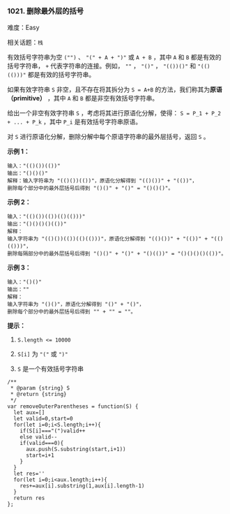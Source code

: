 ### 1021. 删除最外层的括号

难度：Easy

相关话题：`栈`

有效括号字符串为空 `("")` 、 `"(" + A + ")"` 或 `A + B` ，其中 `A`  和 `B` 都是有效的括号字符串， `+` 代表字符串的连接。例如， `""` ， `"()"` ， `"(())()"` 和 `"(()(()))"` 都是有效的括号字符串。



如果有效字符串 `S` 非空，且不存在将其拆分为 `S = A+B` 的方法，我们称其为**原语（primitive）** ，其中 `A`  和 `B` 都是非空有效括号字符串。



给出一个非空有效字符串 `S` ，考虑将其进行原语化分解，使得： `S = P_1 + P_2 + ... + P_k` ，其中 `P_i` 是有效括号字符串原语。



对 `S` 进行原语化分解，删除分解中每个原语字符串的最外层括号，返回  `S` 。







**示例 1：** 



```
输入："(()())(())"
输出："()()()"
解释：输入字符串为 "(()())(())"，原语化分解得到 "(()())" + "(())"，
删除每个部分中的最外层括号后得到 "()()" + "()" = "()()()"。
```


**示例 2：** 



```
输入："(()())(())(()(()))"
输出："()()()()(())"
解释：
输入字符串为 "(()())(())(()(()))"，原语化分解得到 "(()())" + "(())" + "(()(()))"，
删除每隔部分中的最外层括号后得到 "()()" + "()" + "()(())" = "()()()()(())"。
```


**示例 3：** 



```
输入："()()"
输出：""
解释：
输入字符串为 "()()"，原语化分解得到 "()" + "()"，
删除每个部分中的最外层括号后得到 "" + "" = ""。
```






**提示：** 




1.  `S.length <= 10000` 

2.  `S[i]`  为 `"("`  或 `")"` 

3.  `S`  是一个有效括号字符串




```
/**
 * @param {string} S
 * @return {string}
 */
var removeOuterParentheses = function(S) {
  let aux=[]
  let valid=0,start=0
  for(let i=0;i<S.length;i++){
    if(S[i]==="(")valid++
    else valid--
    if(valid===0){
      aux.push(S.substring(start,i+1))
      start=i+1
    }
  }
  let res=''
  for(let i=0;i<aux.length;i++){
    res+=aux[i].substring(1,aux[i].length-1)
  }
  return res
};
```

